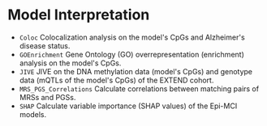 # Model Interpretation
* `Coloc` Colocalization analysis on the model's CpGs and Alzheimer's disease status.
* `GOEnrichment` Gene Ontology (GO) overrepresentation (enrichment) analysis on the model's CpGs.
* `JIVE` JIVE on the DNA methylation data (model's CpGs) and genotype data (mQTLs of the model's CpGs) of the EXTEND cohort.
* `MRS_PGS_Correlations` Calculate correlations between matching pairs of MRSs and PGSs.
* `SHAP` Calculate variable importance (SHAP values) of the Epi-MCI models.